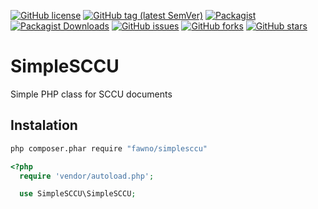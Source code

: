 [![GitHub license](https://img.shields.io/github/license/fawno/SimpleSCCU)](https://github.com/fawno/SimpleSCCU/blob/master/LICENSE)
[![GitHub tag (latest SemVer)](https://img.shields.io/github/v/tag/fawno/SimpleSCCU)](https://github.com/fawno/SimpleSCCU/tags)
[![Packagist](https://img.shields.io/packagist/v/fawno/simplesccu)](https://packagist.org/packages/fawno/simplesccu)
[![Packagist Downloads](https://img.shields.io/packagist/dt/fawno/simplesccu)](https://packagist.org/packages/fawno/simplesccu/stats)
[![GitHub issues](https://img.shields.io/github/issues/fawno/SimpleSCCU)](https://github.com/fawno/SimpleSCCU/issues)
[![GitHub forks](https://img.shields.io/github/forks/fawno/SimpleSCCU)](https://github.com/fawno/SimpleSCCU/network)
[![GitHub stars](https://img.shields.io/github/stars/fawno/SimpleSCCU)](https://github.com/fawno/SimpleSCCU/stargazers)

# SimpleSCCU

Simple PHP class for SCCU documents

## Instalation

```sh
php composer.phar require "fawno/simplesccu"
```

```php
<?php
  require 'vendor/autoload.php';

  use SimpleSCCU\SimpleSCCU;
```
